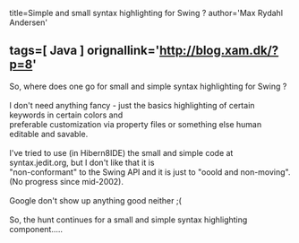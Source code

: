 title=Simple and small syntax highlighting for Swing ?
author='Max Rydahl Andersen'

tags=[ Java ]
orignallink='http://blog.xam.dk/?p=8'
---
<div><p>So, where does one go for small and simple syntax highlighting for Swing ? <br><br>
I don't need anything fancy - just the basics highlighting of certain keywords in certain colors and <br>
preferable customization via property files or something else human editable and savable.<br><br>
I've tried to use (in Hibern8IDE) the small and simple code at syntax.jedit.org, but I don't like that it is <br>
"non-conformant" to the Swing API and it is just to "ooold and non-moving". (No progress since mid-2002).<br><br>
Google don't show up anything good neither ;(<br><br>
So, the hunt continues for a small and simple syntax highlighting component.....</p></div>
